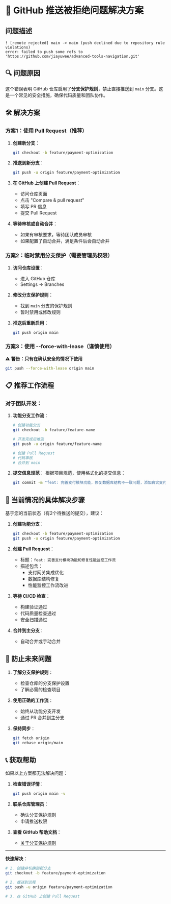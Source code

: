 # 🚨 GitHub 推送被拒绝问题解决方案

## 问题描述
```
! [remote rejected] main -> main (push declined due to repository rule violations)
error: failed to push some refs to 'https://github.com/jiayuwee/advanced-tools-navigation.git'
```

## 🔍 问题原因

这个错误表明 GitHub 仓库启用了**分支保护规则**，禁止直接推送到 `main` 分支。这是一个常见的安全措施，确保代码质量和团队协作。

## 🛠️ 解决方案

### 方案1：使用 Pull Request（推荐）

1. **创建新分支**：
   ```bash
   git checkout -b feature/payment-optimization
   ```

2. **推送到新分支**：
   ```bash
   git push -u origin feature/payment-optimization
   ```

3. **在 GitHub 上创建 Pull Request**：
   - 访问仓库页面
   - 点击 "Compare & pull request"
   - 填写 PR 信息
   - 提交 Pull Request

4. **等待审核或自动合并**：
   - 如果有审核要求，等待团队成员审核
   - 如果配置了自动合并，满足条件后会自动合并

### 方案2：临时禁用分支保护（需要管理员权限）

1. **访问仓库设置**：
   - 进入 GitHub 仓库
   - Settings → Branches

2. **修改分支保护规则**：
   - 找到 `main` 分支的保护规则
   - 暂时禁用或修改规则

3. **推送后重新启用**：
   ```bash
   git push origin main
   ```

### 方案3：使用 --force-with-lease（谨慎使用）

⚠️ **警告：只有在确认安全的情况下使用**

```bash
git push --force-with-lease origin main
```

## 📋 推荐工作流程

### 对于团队开发：

1. **功能分支工作流**：
   ```bash
   # 创建功能分支
   git checkout -b feature/feature-name
   
   # 开发完成后推送
   git push -u origin feature/feature-name
   
   # 创建 Pull Request
   # 代码审核
   # 合并到 main
   ```

2. **提交信息规范**：
   根据项目规范，使用格式化的提交信息：
   ```bash
   git commit -m "feat: 完善支付模块功能，修复数据库结构不一致问题，添加真实支付网关集成框架"
   ```

## 🎯 当前情况的具体解决步骤

基于您的当前状态（有2个待推送的提交），建议：

1. **创建功能分支**：
   ```bash
   git checkout -b feature/payment-optimization
   git push -u origin feature/payment-optimization
   ```

2. **创建 Pull Request**：
   - 标题：`feat: 完善支付模块功能和修复性能监控工作流`
   - 描述包含：
     - 支付网关集成优化
     - 数据库结构修复
     - 性能监控工作流改进

3. **等待 CI/CD 检查**：
   - 构建验证通过
   - 代码质量检查通过
   - 安全扫描通过

4. **合并到主分支**：
   - 自动合并或手动合并

## 🔧 防止未来问题

1. **了解分支保护规则**：
   - 检查仓库的分支保护设置
   - 了解必需的检查项目

2. **使用正确的工作流**：
   - 始终从功能分支开发
   - 通过 PR 合并到主分支

3. **保持同步**：
   ```bash
   git fetch origin
   git rebase origin/main
   ```

## 📞 获取帮助

如果以上方案都无法解决问题：

1. **检查错误详情**：
   ```bash
   git push origin main -v
   ```

2. **联系仓库管理员**：
   - 确认分支保护规则
   - 申请推送权限

3. **查看 GitHub 帮助文档**：
   - [关于分支保护规则](https://docs.github.com/en/repositories/configuring-branches-and-merges-in-your-repository/defining-the-mergeability-of-pull-requests/about-protected-branches)

---

**快速解决**：
```bash
# 1. 创建并切换到新分支
git checkout -b feature/payment-optimization

# 2. 推送到远程
git push -u origin feature/payment-optimization

# 3. 在 GitHub 上创建 Pull Request
```